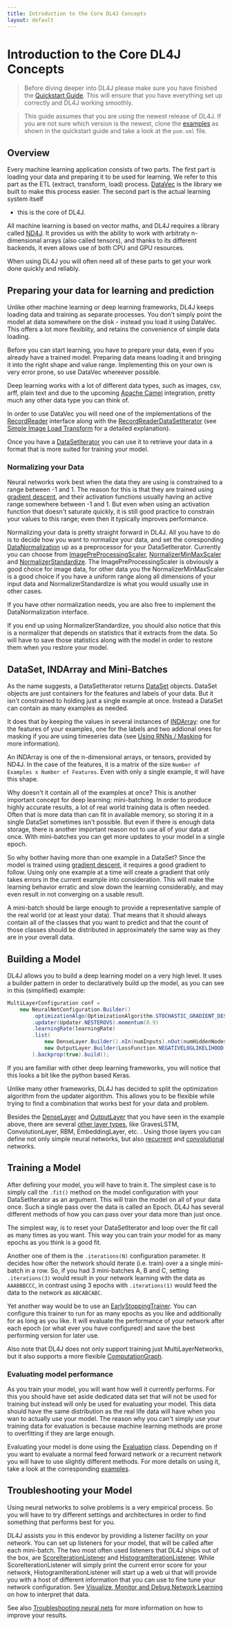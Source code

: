 ```yaml
---
title: Introduction to the Core DL4J Concepts
layout: default
---
```


# Introduction to the Core DL4J Concepts

> Before diving deeper into DL4J please make sure you have finished the 
> [Quickstart Guide](http://deeplearning4j.org/quickstart). This will ensure 
> that you have everything set up correctly and DL4J working smoothly.

> This guide assumes that you are using the newest release of DL4J. If you are
> not sure which version is the newest, clone the [examples](https://github.com/deeplearning4j/dl4j-examples)
> as shown in the quickstart guide and take a look at the `pom.xml` file.


## Overview

Every machine learning application consists of two parts. The first 
part is loading your data and preparing it to be used for learning. We
refer to this part as the ETL (extract, transform, load) process. 
[DataVec](http://deeplearning4j.org/simple-image-load-transform) is the library 
we built to make this process easier. The second part is the actual learning system itself
- this is the core of DL4J.

All machine learning is based on vector maths, and DL4J requires
a library called [ND4J](http://nd4j.org/). It provides us with the ability to
work with arbitraty n-dimensional arrays (also called tensors), and thanks to its
different backends, it even allows use of both CPU and GPU resources.

When using DL4J you will often need all of these parts to get your work done
quickly and reliably. 


## Preparing your data for learning and prediction

Unlike other machine learning or deep learning frameworks, DL4J keeps loading data and training as separate processes. You don't simply point the model at data somewhere on the disk - instead you load 
it using DataVec. This offers a lot more flexiblity, and retains the convenience of simple data loading.

Before you can start learning, you have to prepare your data, even if you already have a trained model. Preparing data means loading it and bringing it into the right shape and value
range. Implementing this on your own is very error prone, so use DataVec whereever possible.

Deep learning works with a lot of different data types, such as images, csv, arff, 
plain text and due to the upcoming [Apache Camel](https://camel.apache.org/) 
integration, pretty much any other data type you can think of.

In order to use DataVec you will need one of the implementations of the
[RecordReader](http://deeplearning4j.org/datavecdoc/org/datavec/api/records/reader/RecordReader.html)
interface along with the [RecordReaderDataSetIterator](https://github.com/deeplearning4j/deeplearning4j/blob/master/deeplearning4j-core/src/main/java/org/deeplearning4j/datasets/datavec/RecordReaderDataSetIterator.java)
(see [Simple Image Load Transform](http://deeplearning4j.org/simple-image-load-transform) 
for a detailed explanation).

Once you have a [DataSetIterator](http://deeplearning4j.org/doc/org/deeplearning4j/datasets/iterator/DataSetIterator.html)
you can use it to retrieve your data in a format that is more suited for
training your model.


### Normalizing your Data

Neural networks work best when the data they are using is constrained to a
range between -1 and 1. The reason for this is that they are trained using
[gradient descent](https://en.wikipedia.org/wiki/Gradient_descent), and their 
activation functions usually having an active range somewhere between -1 and 1.
But even when using an activation function that doesn't saturate quickly, it is 
still good practice to constrain your values to this range; even then it typically improves performance.

Normalizing your data is pretty straight forward in DL4J. All you have to do is
to decide how you want to normalize your data, and set the coresponding 
[DataNormalization](https://github.com/deeplearning4j/nd4j/blob/master/nd4j-backends/nd4j-api-parent/nd4j-api/src/main/java/org/nd4j/linalg/dataset/api/preprocessor/DataNormalization.java) up as a preprocessor for your DataSetIterator. Currently you
can choose from [ImagePreProcessingScaler](https://github.com/deeplearning4j/nd4j/blob/master/nd4j-backends/nd4j-api-parent/nd4j-api/src/main/java/org/nd4j/linalg/dataset/api/preprocessor/ImagePreProcessingScaler.java), [NormalizerMinMaxScaler](https://github.com/deeplearning4j/nd4j/blob/master/nd4j-backends/nd4j-api-parent/nd4j-api/src/main/java/org/nd4j/linalg/dataset/api/preprocessor/NormalizerMinMaxScaler.java) and [NormalizerStandardize](https://github.com/deeplearning4j/nd4j/blob/master/nd4j-backends/nd4j-api-parent/nd4j-api/src/main/java/org/nd4j/linalg/dataset/api/preprocessor/NormalizerStandardize.java). 
The ImagePreProcessingScaler is obviously a good choice for image data, for
other data you the NormalizerMinMaxScaler is a good choice if you have a uniform
range along all dimensions of your input data and NormalizerStandardize is 
what you would usually use in other cases.

If you have other normalization needs, you are also free to implement the
DataNormalization interface.

If you end up using NormalizerStandardize, you should also notice that this is a
normalizer that depends on statistics that it extracts from the data. So will
have to save those statistics along with the model in order to restore them when
you restore your model.


## DataSet, INDArray and Mini-Batches

As the name suggests, a DataSetIterator returns [DataSet](http://nd4j.org/doc/org/nd4j/linalg/dataset/DataSet.html)
objects. DataSet objects are just containers for the features and labels of your
data. But it isn't constrained to holding just a single example at once. Instead
a DataSet can contain as many examples as needed.

It does that by keeping the values in several instances of [INDArray](http://nd4j.org/doc/org/nd4j/linalg/api/ndarray/INDArray.html):
one for the features of your examples, one for the labels and two 
addional ones for masking if you are using timeseries data (see 
[Using RNNs / Masking](http://deeplearning4j.org/usingrnns#masking) for more 
information). 

An INDArray is one of the n-dimensional arrays, or tensors, provided by ND4J. In the case of the features, it is a matrix of the size 
`Number of Examples x Number of Features`. Even with only a single 
example, it will have this shape.

Why doesn't it contain all of the examples at once? This is another important concept for deep learning: mini-batching. In order to produce 
highly accurate results, a lot of real world training data is often needed. 
Often that is more data than can fit in available memory, so storing it in a
single DataSet sometimes isn't possible. But even if there is enough data storage, there is another important reason not to use all of your data
at once. With mini-batches you can get more updates to your model in a
single epoch.

So why bother having more than one example in a DataSet? Since the model
is trained using [gradient descent](https://en.wikipedia.org/wiki/Gradient_descent), 
it requires a good gradient to follow. Using only one example at
a time will create a gradient that only takes errors in the current
example into consideration. This will make the learning behavior erratic
and slow down the learning considerably, and may even result in not
converging on a usable result.

A mini-batch should be large enough to provide a representative sample of the
real world (or at least your data). That means that it should always contain all
of the classes that you want to predict and that the count of those classes
should be distributed in approximately the same way as they are in your overall data.


## Building a Model

DL4J allows you to build a deep learning model on a very high level. It uses a
builder pattern in order to declaratively build up the model, as you can see in
this (simplified) example:

~~~ java
MultiLayerConfiguration conf = 
	new NeuralNetConfiguration.Builder()
		.optimizationAlgo(OptimizationAlgorithm.STOCHASTIC_GRADIENT_DESCENT)
		.updater(Updater.NESTEROVS).momentum(0.9)
		.learningRate(learningRate)
		.list(
			new DenseLayer.Builder().nIn(numInputs).nOut(numHiddenNodes).activation("relu").build(),
			new OutputLayer.Builder(LossFunction.NEGATIVELOGLIKELIHOOD).activation("softmax").nIn(numHiddenNodes).nOut(numOutputs).build()
		).backprop(true).build();
~~~

If you are familiar with other deep learning frameworks, you will notice that
this looks a bit like the python based Keras.

Unlike many other frameworks, DL4J has decided to split the optimization
algorithm from the updater algorithm. This allows you to be flexible while 
trying to find a combination that works best for your data and problem.

Besides the [DenseLayer](https://github.com/deeplearning4j/deeplearning4j/blob/master/deeplearning4j-core/src/main/java/org/deeplearning4j/nn/conf/layers/DenseLayer.java)
and [OutputLayer](https://github.com/deeplearning4j/deeplearning4j/blob/master/deeplearning4j-core/src/main/java/org/deeplearning4j/nn/conf/layers/OutputLayer.java)
that you have seen in the example above, there are several [other layer types](https://github.com/deeplearning4j/deeplearning4j/tree/master/deeplearning4j-core/src/main/java/org/deeplearning4j/nn/conf/layers),
like GravesLSTM, ConvolutionLayer, RBM, EmbeddingLayer, etc. . Using those 
layers you can define not only simple neural networks, but also [recurrent](http://deeplearning4j.org/usingrnns) 
and [convolutional](http://deeplearning4j.org/convolutionalnets) networks. 


## Training a Model

After defining your model, you will have to train it. The simplest case is to
simply call the `.fit()` method on the model configuration with your
DataSetIterator as an argument. This will train the model on all of your data
once. Such a single pass over the data is called an Epoch. DL4J has several
different methods of how you can pass over your data more than just once.

The simplest way, is to reset your DataSetIterator and loop over the fit call
as many times as you want. This way you can train your model for as many epochs
as you think is a good fit.

Another one of them is the `.iterations(N)` configuration parameter. It decides
how ofter the network should iterate (i.e. train) over a a single mini-batch in
a row. So, if you had 3 mini-batches A, B and C, setting `.iterations(3)` would
result in your network learning with the data as `AAABBBCCC`, in contrast using
3 epochs with `.iterations(1)` would feed the data to the network as `ABCABCABC`.

Yet another way would be to use an [EarlyStoppingTrainer](https://github.com/deeplearning4j/deeplearning4j/blob/master/deeplearning4j-core/src/main/java/org/deeplearning4j/earlystopping/trainer/EarlyStoppingTrainer.java). 
You can configure this trainer to run for as many epochs as you like and
additionally for as long as you like. It will evaluate the performance of your
network after each epoch (or what ever you have configured) and save the best
performing version for later use. 

Also note that DL4J does not only support training just MultiLayerNetworks, but
it also supports a more flexible [ComputationGraph](http://deeplearning4j.org/compgraph).

### Evaluating model performance

As you train your model, you will want how well it currently performs. For this
you should have set aside dedicated data set that will not be used for training
but instead will only be used for evaluating your model. This data should have
the same distribution as the real life data will have when you wan to actually
use your model. The reason why you can't simply use your training data for
evaluation is because machine learning methods are prone to overfitting if they
are large enough.

Evaluating your model is done using the [Evaluation](https://github.com/deeplearning4j/deeplearning4j/blob/master/deeplearning4j-core/src/main/java/org/deeplearning4j/eval/Evaluation.java)
class. Depending on if you want to evaluate a normal feed forward network or
a recurrent network you will have to use slightly different methods. For more
details on using it, take a look at the corresponding [examples](https://github.com/deeplearning4j/dl4j-examples).


## Troubleshooting your Model

Using neural networks to solve problems is a very empirical process. So you will
have to try different settings and architectures in order to find something that
performs best for you.

DL4J assists you in this endevor by providing a listener facility on your
network. You can set up listeners for your model, that will be called after each
mini-batch. The two most often used listeners that DL4J ships out of the box,
are [ScoreIterationListener](https://github.com/deeplearning4j/deeplearning4j/blob/master/deeplearning4j-core/src/main/java/org/deeplearning4j/optimize/listeners/ScoreIterationListener.java)
and [HistogramIterationListener](https://github.com/deeplearning4j/deeplearning4j/blob/master/deeplearning4j-ui-parent/deeplearning4j-ui/src/main/java/org/deeplearning4j/ui/weights/HistogramIterationListener.java). While ScoreIterationListener will simply print
the current error score for your network, HistogramIterationListener will start
up a web ui that will provide you with a host of different information that you
can use to fine tune your network configuration. See [Visualize, Monitor and Debug Network Learning](http://deeplearning4j.org/visualization) 
on how to interpret that data.

See also [Troubleshooting neural nets](http://deeplearning4j.org/troubleshootingneuralnets) 
for more information on how to improve your results.


